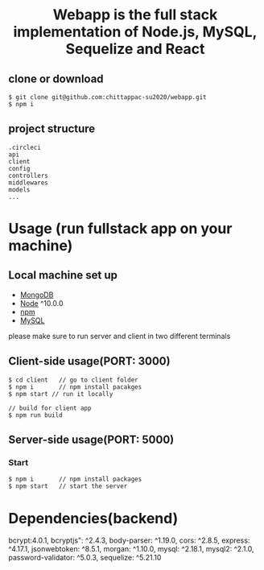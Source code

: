 <h1 align="center">
Webapp is the full stack implementation of Node.js, MySQL, Sequelize and React
</h1>

## clone or download
```terminal
$ git clone git@github.com:chittappac-su2020/webapp.git
$ npm i
```

## project structure
```terminal
.circleci
api
client
config
controllers
middlewares
models
...
```

# Usage (run fullstack app on your machine)

## Local machine set up
- [MongoDB](https://gist.github.com/nrollr/9f523ae17ecdbb50311980503409aeb3)
- [Node](https://nodejs.org/en/download/) ^10.0.0
- [npm](https://nodejs.org/en/download/package-manager/)
- [MySQL](https://www.mysql.com/downloads/)

please make sure to run server and client in two different terminals

## Client-side usage(PORT: 3000)
```terminal
$ cd client   // go to client folder
$ npm i       // npm install pacakges
$ npm start // run it locally

// build for client app
$ npm run build 
```

## Server-side usage(PORT: 5000)

### Start

```terminal
$ npm i       // npm install packages
$ npm start   // start the server
```

# Dependencies(backend)
bcrypt:4.0.1,
bcryptjs": ^2.4.3,
body-parser: ^1.19.0,
cors: ^2.8.5,
express: ^4.17.1,
jsonwebtoken: ^8.5.1,
morgan: ^1.10.0,
mysql: ^2.18.1,
mysql2: ^2.1.0,
password-validator: ^5.0.3,
sequelize: ^5.21.10
